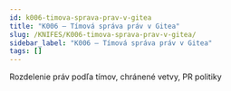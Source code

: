 ```yaml
---
id: k006-timova-sprava-prav-v-gitea
title: "K006 – Tímová správa práv v Gitea"
slug: /KNIFES/K006-timova-sprava-prav-v-gitea/
sidebar_label: "K006 – Tímová správa práv v Gitea"
tags: []
---
```


Rozdelenie práv podľa tímov, chránené vetvy, PR politiky

